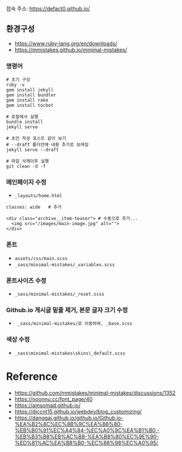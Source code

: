 접속 주소: https://defact0.github.io/

## 환경구성

- https://www.ruby-lang.org/en/downloads/
- https://mmistakes.github.io/minimal-mistakes/


### 명령어

```shell
# 초기 구성
ruby -v
gem install jekyll
gem install bundler
gem install rake
gem install tocbot

# 로컬에서 실행
bundle install
jekyll serve

# 초안 작성 포스트 같이 보기
# --draft 폴더안에 내용 추가로 보여짐
jekyll serve --draft 

# 파일 삭제이후 실행
git clean -d -f
```

### 메인페이지 수정
- `_layouts/home.html`

```
classes: wide   # 추가

<div class="archive__item-teaser"> # 수동으로 추가...
  <img src="/images/main-image.jpg" alt="">
</div>
```

### 폰트
- `assets/css/main.scss`
- `_sass/minimal-mistakes/_variables.scss`

### 폰트사이즈 수정
- `_sass/minimal-mistakes/_reset.scss`

### Github.io 게시글 밑줄 제거, 본문 글자 크기 수정
- ` _sass/minimal-mistakes/로 이동하여, _base.scss` 

### 색상 수정
- `_sass\minimal-mistakes\skins\_default.scss`

# Reference
- https://github.com/mmistakes/minimal-mistakes/discussions/1352
- https://noonnu.cc/font_page/40
- https://amsomad.github.io/
- https://djccnt15.github.io/webdev/blog_customizing/
- https://danggai.github.io/github.io/Github.io-%EA%B2%8C%EC%8B%9C%EA%B8%80-%EB%B0%91%EC%A4%84-%EC%A0%9C%EA%B1%B0,-%EB%B3%B8%EB%AC%B8-%EA%B8%80%EC%9E%90-%ED%81%AC%EA%B8%B0-%EC%88%98%EC%A0%95/